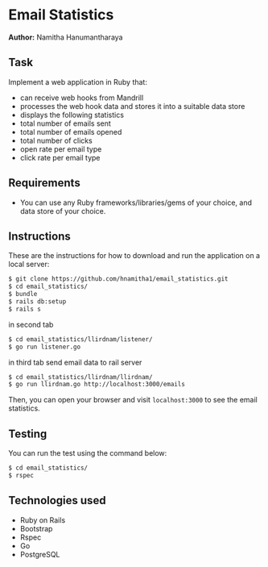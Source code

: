 Email Statistics  
================

**Author:** Namitha Hanumantharaya

Task
----

Implement a web application in Ruby that:
* can receive web hooks from Mandrill
* processes the web hook data and stores it into a suitable data store
* displays the following statistics
* total number of emails sent
* total number of emails opened
* total number of clicks
* open rate per email type
* click rate per email type

## Requirements

* You can use any Ruby frameworks/libraries/gems of your choice, and data store of your choice.

Instructions
------------
These are the instructions for how to download and run the application on a local server:

```sh
$ git clone https://github.com/hnamitha1/email_statistics.git
$ cd email_statistics/
$ bundle
$ rails db:setup
$ rails s
```
in second tab

```sh
$ cd email_statistics/llirdnam/listener/
$ go run listener.go
```
in third tab send email data to rail server

```sh
$ cd email_statistics/llirdnam/llirdnam/
$ go run llirdnam.go http://localhost:3000/emails
```

Then, you can open your browser and visit `localhost:3000` to see the email statistics.

## Testing

You can run the test using the command below:

```sh
$ cd email_statistics/
$ rspec
```

Technologies used
-----------------
- Ruby on Rails
- Bootstrap
- Rspec
- Go
- PostgreSQL
